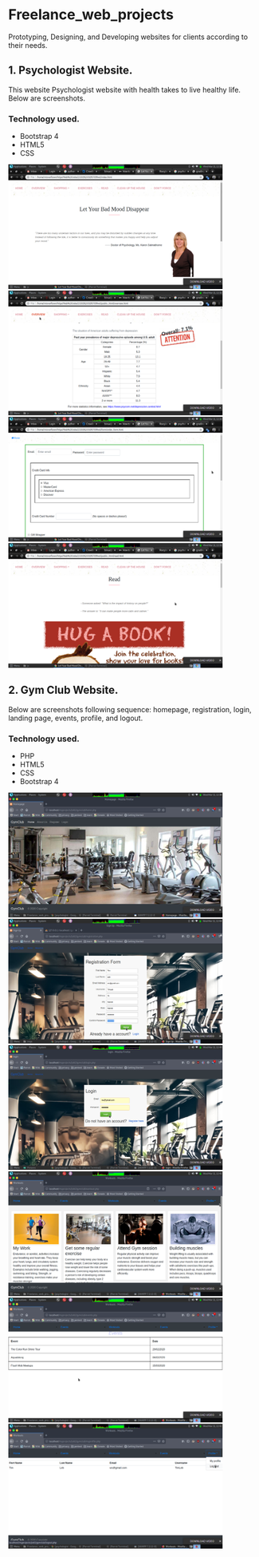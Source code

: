 # Freelance_web_projects
Prototyping, Designing, and Developing websites for clients according to their needs.

## 1. Psychologist Website.
This website Psychologist website with health takes to live healthy life. Below are screenshots.
### Technology used.
* Bootstrap 4
* HTML5
* CSS

<a href="url"><img src="https://github.com/RocqJones/Freelance_web_projects/blob/master/imgs/psy1.png" height="250" width="430" ></a>
<a href="url"><img src="https://github.com/RocqJones/Freelance_web_projects/blob/master/imgs/psy2.png" height="250" width="430" ></a>
<a href="url"><img src="https://github.com/RocqJones/Freelance_web_projects/blob/master/imgs/psy3.png" height="250" width="430" ></a>
<a href="url"><img src="https://github.com/RocqJones/Freelance_web_projects/blob/master/imgs/psy4.png" height="250" width="430" ></a>

## 2. Gym Club Website. 
Below are screenshots following sequence: homepage, registration, login, landing page, events, profile, and logout.
### Technology used.
* PHP
* HTML5
* CSS
* Bootstrap 4

<a href="url"><img src="https://github.com/RocqJones/Freelance_web_projects/blob/master/imgs/gym1.png" height="250" width="430" ></a>
<a href="url"><img src="https://github.com/RocqJones/Freelance_web_projects/blob/master/imgs/gym2.png" height="250" width="430" ></a>
<a href="url"><img src="https://github.com/RocqJones/Freelance_web_projects/blob/master/imgs/gym3.png" height="250" width="430" ></a>
<a href="url"><img src="https://github.com/RocqJones/Freelance_web_projects/blob/master/imgs/gym4_afterlogin.png" height="250" width="430" ></a>
<a href="url"><img src="https://github.com/RocqJones/Freelance_web_projects/blob/master/imgs/gym5.png" height="250" width="430" ></a>
<a href="url"><img src="https://github.com/RocqJones/Freelance_web_projects/blob/master/imgs/gym6.png" height="250" width="430" ></a>
